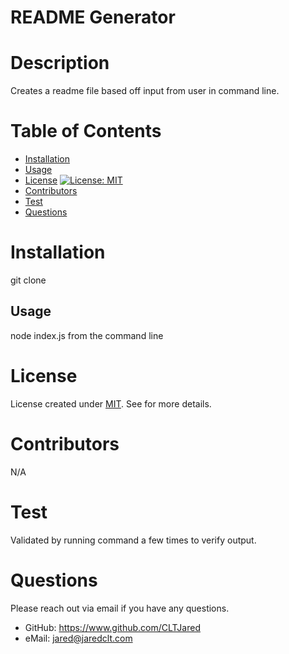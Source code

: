# README Generator

  # Description
  Creates a readme file based off input from user in command line.
  
  # Table of Contents
  * [Installation](#installation)
  * [Usage](#usage)
  * [License](#license) [![License: MIT](https://img.shields.io/badge/License-MIT-yellow.svg)](https://opensource.org/licenses/MIT)
  * [Contributors](#contributors)
  * [Test](#test)
  * [Questions](#questions)
  
  # Installation
  git clone

  ## Usage
  node index.js from the command line

  # License
  License created under [MIT](https://choosealicense.com/licenses/mit). See for more details.
  
  # Contributors
  N/A
  
  # Test
  Validated by running command a few times to verify output.
  
  # Questions
  Please reach out via email if you have any questions.
  * GitHub: https://www.github.com/CLTJared
  * eMail: jared@jaredclt.com
